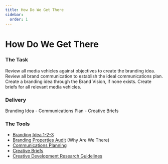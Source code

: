```yaml
---
title: How Do We Get There
sidebar:
  order: 1
---
```


# How Do We Get There

### The Task

Review all media vehicles against objectives to create the branding idea. Review all brand communication to establish the ideal communications plan. Create a branding idea through the Brand Vision, if none exists. Create briefs for all relevant media vehicles.

### Delivery

Branding Idea - Communications Plan - Creative Briefs

### The Tools

- [Branding Idea 1-2-3](./branding-idea)
- [Branding Properties Audit](./branding-properties-audit) (Why Are We There)
- [Communications Planning](./communications-planning)
- [Creative Briefs](./creative-briefs)
- [Creative Development Research Guidelines](./creative-research)
